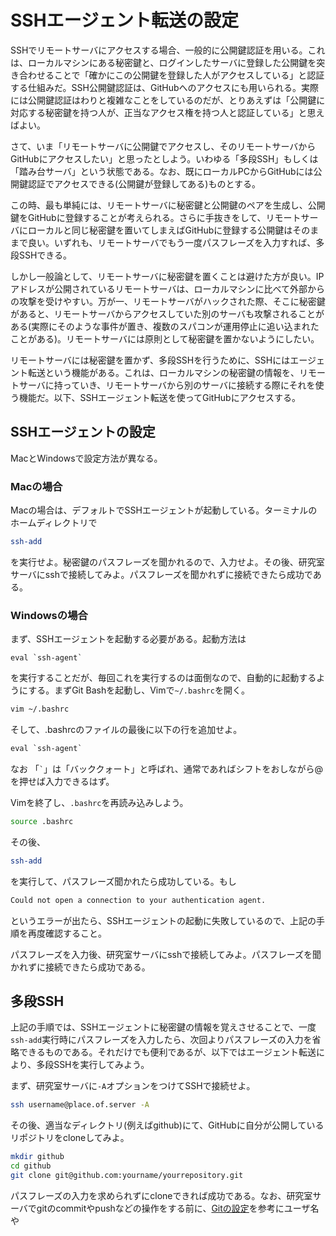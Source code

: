 # SSHエージェント転送の設定

SSHでリモートサーバにアクセスする場合、一般的に公開鍵認証を用いる。これは、ローカルマシンにある秘密鍵と、ログインしたサーバに登録した公開鍵を突き合わせることで「確かにこの公開鍵を登録した人がアクセスしている」と認証する仕組みだ。SSH公開鍵認証は、GitHubへのアクセスにも用いられる。実際には公開鍵認証はわりと複雑なことをしているのだが、とりあえずは「公開鍵に対応する秘密鍵を持つ人が、正当なアクセス権を持つ人と認証している」と思えばよい。

さて、いま「リモートサーバに公開鍵でアクセスし、そのリモートサーバからGitHubにアクセスしたい」と思ったとしよう。いわゆる「多段SSH」もしくは「踏み台サーバ」という状態である。なお、既にローカルPCからGitHubには公開鍵認証でアクセスできる(公開鍵が登録してある)ものとする。

この時、最も単純には、リモートサーバに秘密鍵と公開鍵のペアを生成し、公開鍵をGitHubに登録することが考えられる。さらに手抜きをして、リモートサーバにローカルと同じ秘密鍵を置いてしまえばGitHubに登録する公開鍵はそのままで良い。いずれも、リモートサーバでもう一度パスフレーズを入力すれば、多段SSHできる。

しかし一般論として、リモートサーバに秘密鍵を置くことは避けた方が良い。IPアドレスが公開されているリモートサーバは、ローカルマシンに比べて外部からの攻撃を受けやすい。万が一、リモートサーバがハックされた際、そこに秘密鍵があると、リモートサーバからアクセスしていた別のサーバも攻撃されることがある(実際にそのような事件が置き、複数のスパコンが運用停止に追い込まれたことがある)。リモートサーバには原則として秘密鍵を置かないようにしたい。

リモートサーバには秘密鍵を置かず、多段SSHを行うために、SSHにはエージェント転送という機能がある。これは、ローカルマシンの秘密鍵の情報を、リモートサーバに持っていき、リモートサーバから別のサーバに接続する際にそれを使う機能だ。以下、SSHエージェント転送を使ってGitHubにアクセスする。

## SSHエージェントの設定

MacとWindowsで設定方法が異なる。

### Macの場合

Macの場合は、デフォルトでSSHエージェントが起動している。ターミナルのホームディレクトリで

```sh
ssh-add
```

を実行せよ。秘密鍵のパスフレーズを聞かれるので、入力せよ。その後、研究室サーバにsshで接続してみよ。パスフレーズを聞かれずに接続できたら成功である。

### Windowsの場合

まず、SSHエージェントを起動する必要がある。起動方法は

```ssh
eval `ssh-agent`
```

を実行することだが、毎回これを実行するのは面倒なので、自動的に起動するようにする。まずGit Bashを起動し、Vimで`~/.bashrc`を開く。

```sh
vim ~/.bashrc
```

そして、.bashrcのファイルの最後に以下の行を追加せよ。

```txt
eval `ssh-agent`
```

なお 「`` ` ``」は「バッククォート」と呼ばれ、通常であればシフトをおしながら@を押せば入力できるはず。

Vimを終了し、`.bashrc`を再読み込みしよう。

```sh
source .bashrc
```

その後、

```sh
ssh-add
```

を実行して、パスフレーズ聞かれたら成功している。もし

```txt
Could not open a connection to your authentication agent.
```

というエラーが出たら、SSHエージェントの起動に失敗しているので、上記の手順を再度確認すること。

パスフレーズを入力後、研究室サーバにsshで接続してみよ。パスフレーズを聞かれずに接続できたら成功である。

## 多段SSH

上記の手順では、SSHエージェントに秘密鍵の情報を覚えさせることで、一度`ssh-add`実行時にパスフレーズを入力したら、次回よりパスフレーズの入力を省略できるものである。それだけでも便利であるが、以下ではエージェント転送により、多段SSHを実行してみよう。

まず、研究室サーバに`-A`オプションをつけてSSHで接続せよ。

```sh
ssh username@place.of.server -A
```

その後、適当なディレクトリ(例えばgithub)にて、GitHubに自分が公開しているリポジトリをcloneしてみよ。

```sh
mkdir github
cd github
git clone git@github.com:yourname/yourrepository.git
```

パスフレーズの入力を求められずにcloneできれば成功である。なお、研究室サーバでgitのcommitやpushなどの操作をする前に、[Gitの設定](../git/README.md)を参考にユーザ名や

